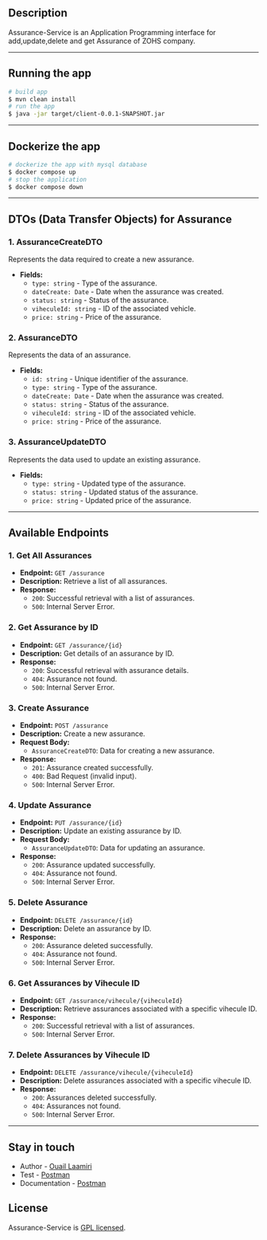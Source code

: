 ## Description

Assurance-Service is an Application Programming interface for add,update,delete and get Assurance of ZOHS company.

---
## Running the app
```bash
# build app
$ mvn clean install
# run the app
$ java -jar target/client-0.0.1-SNAPSHOT.jar
```
---
## Dockerize the app
```bash
# dockerize the app with mysql database
$ docker compose up
# stop the application
$ docker compose down
```
---

## DTOs (Data Transfer Objects) for Assurance

### 1. AssuranceCreateDTO

Represents the data required to create a new assurance.

- **Fields:**
    - `type: string` - Type of the assurance.
    - `dateCreate: Date` - Date when the assurance was created.
    - `status: string` - Status of the assurance.
    - `viheculeId: string` - ID of the associated vehicle.
    - `price: string` - Price of the assurance.

### 2. AssuranceDTO

Represents the data of an assurance.

- **Fields:**
    - `id: string` - Unique identifier of the assurance.
    - `type: string` - Type of the assurance.
    - `dateCreate: Date` - Date when the assurance was created.
    - `status: string` - Status of the assurance.
    - `viheculeId: string` - ID of the associated vehicle.
    - `price: string` - Price of the assurance.

### 3. AssuranceUpdateDTO

Represents the data used to update an existing assurance.

- **Fields:**
    - `type: string` - Updated type of the assurance.
    - `status: string` - Updated status of the assurance.
    - `price: string` - Updated price of the assurance.

---

## Available Endpoints

### 1. Get All Assurances

- **Endpoint:** `GET /assurance`
- **Description:** Retrieve a list of all assurances.
- **Response:**
    - `200`: Successful retrieval with a list of assurances.
    - `500`: Internal Server Error.

### 2. Get Assurance by ID

- **Endpoint:** `GET /assurance/{id}`
- **Description:** Get details of an assurance by ID.
- **Response:**
    - `200`: Successful retrieval with assurance details.
    - `404`: Assurance not found.
    - `500`: Internal Server Error.

### 3. Create Assurance

- **Endpoint:** `POST /assurance`
- **Description:** Create a new assurance.
- **Request Body:**
    - `AssuranceCreateDTO`: Data for creating a new assurance.
- **Response:**
    - `201`: Assurance created successfully.
    - `400`: Bad Request (invalid input).
    - `500`: Internal Server Error.

### 4. Update Assurance

- **Endpoint:** `PUT /assurance/{id}`
- **Description:** Update an existing assurance by ID.
- **Request Body:**
    - `AssuranceUpdateDTO`: Data for updating an assurance.
- **Response:**
    - `200`: Assurance updated successfully.
    - `404`: Assurance not found.
    - `500`: Internal Server Error.

### 5. Delete Assurance

- **Endpoint:** `DELETE /assurance/{id}`
- **Description:** Delete an assurance by ID.
- **Response:**
    - `200`: Assurance deleted successfully.
    - `404`: Assurance not found.
    - `500`: Internal Server Error.

### 6. Get Assurances by Vihecule ID

- **Endpoint:** `GET /assurance/vihecule/{viheculeId}`
- **Description:** Retrieve assurances associated with a specific vihecule ID.
- **Response:**
    - `200`: Successful retrieval with a list of assurances.
    - `500`: Internal Server Error.

### 7. Delete Assurances by Vihecule ID

- **Endpoint:** `DELETE /assurance/vihecule/{viheculeId}`
- **Description:** Delete assurances associated with a specific vihecule ID.
- **Response:**
    - `200`: Assurances deleted successfully.
    - `404`: Assurances not found.
    - `500`: Internal Server Error.

---





## Stay in touch
- Author - [Ouail Laamiri](https://www.linkedin.com/in/ouaillaamiri/)
- Test - [Postman](https://www.postman.com/avionics-meteorologist-32935362/workspace/postman-api-fundamentals-student-expert/collection/29141176-a003f1fe-f498-4933-9803-c7492b139736?action=share&creator=29141176)
- Documentation - [Postman]()


## License

Assurance-Service is [GPL licensed](LICENSE).